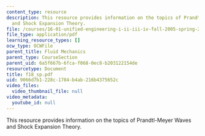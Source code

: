 ```yaml
---
content_type: resource
description: This resource provides information on the topics of Prandtl-Meyer Waves
  and Shock Expansion Theory.
file: /courses/16-01-unified-engineering-i-ii-iii-iv-fall-2005-spring-2006/9066d7b1228c1784b4ab216b4375652c_f18_sp.pdf
file_type: application/pdf
learning_resource_types: []
ocw_type: OCWFile
parent_title: Fluid Mechanics
parent_type: CourseSection
parent_uid: 6a5f667b-6fca-f068-0ec8-b203122154de
resourcetype: Document
title: f18_sp.pdf
uid: 9066d7b1-228c-1784-b4ab-216b4375652c
video_files:
  video_thumbnail_file: null
video_metadata:
  youtube_id: null
---
```

This resource provides information on the topics of Prandtl-Meyer Waves and Shock Expansion Theory.

